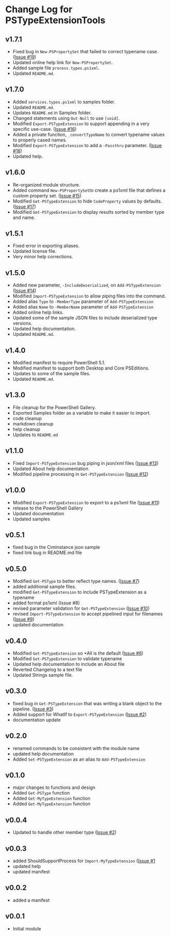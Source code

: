 # Change Log for PSTypeExtensionTools

## v1.7.1

+ Fixed bug in `New-PSPropertySet` that failed to correct typename case.  ([Issue #19](https://github.com/jdhitsolutions/PSTypeExtensionTools/issues/19))
+ Updated online help link for `New-PSPropertySet`.
+ Added sample file `process.types.ps1xml`.
+ Updated `README.md`.

## v1.7.0

+ Added `services.types.ps1xml` to samples folder.
+ Updated `README.md`.
+ Updates `README.md` in Samples folder.
+ Changed statements using `Out-Null` to use `[void]`.
+ Modified `Export-PSTypeExtension` to support appending in a very specific use-case. ([Issue #16](https://github.com/jdhitsolutions/PSTypeExtensionTools/issues/16))
+ Added a private function, `_convertTypeName` to convert typename values to properly cased names.
+ Modified `Export-PSTypeExtension` to add a `-Passthru` parameter. ([Issue #18](https://github.com/jdhitsolutions/PSTypeExtensionTools/issues/18))
+ Updated help.

## v1.6.0

+ Re-organized module structure.
+ Added command `New-PSPropertySet`to create a ps1xml file that defines a custom property set. ([Issue #15](https://github.com/jdhitsolutions/PSTypeExtensionTools/issues/15))
+ Modified `Get-PSTypeExtension` to hide `CodeProperty` values by defaults. ([Issue #17](https://github.com/jdhitsolutions/PSTypeExtensionTools/issues/1))
+ Modified `Get-PSTypeExtension` to display results sorted by member type and name.

## v1.5.1

+ Fixed error in exporting aliases.
+ Updated license file.
+ Very minor help corrections.

## v1.5.0

+ Added new parameter, `-IncludeDeserialized`, on `Add-PSTypeExtension` ([Issue #14](https://github.com/jdhitsolutions/PSTypeExtensionTools/issues/14))
+ Modified `Import-PSTypeExtension` to allow piping files into the command.
+ Added alias `Type` to `-MemberType` parameter of `Add-PSTypeExtension`
+ Added alias `Name` to `-MemberName` parameter of `Add-PSTypeExtension`
+ Added online help links.
+ Updated some of the sample JSON files to include deserialized type versions.
+ Updated help documentation.
+ Updated `README.md`.

## v1.4.0

+ Modified manifest to require PowerShell 5.1.
+ Modified manifest to support both Desktop and Core PSEditions.
+ Updates to some of the sample files.
+ Updated `README.md`.

## v1.3.0

+ File cleanup for the PowerShell Gallery.
+ Exported Samples folder as a variable to make it easier to import.
+ code cleanup
+ markdown cleanup
+ help cleanup
+ Updates to `README.md`

## v1.1.0

+ Fixed `Import-PSTypeExtension` bug piping in json/xml files ([Issue #13](https://github.com/jdhitsolutions/PSTypeExtensionTools/issues/13))
+ Updated About help documentation
+ Modified pipeline processing in `Get-PSTypeExtension` ([Issue #12](https://github.com/jdhitsolutions/PSTypeExtensionTools/issues/12))

## v1.0.0

+ Modified `Export-PSTypeExtension` to export to a ps1xml file ([Issue #11](https://github.com/jdhitsolutions/PSTypeExtensionTools/issues/11))
+ release to the PowerShell Gallery
+ Updated documentation
+ Updated samples

## v0.5.1

+ fixed bug in the CimInstance json sample
+ fixed link bug in README.md file

## v0.5.0

+ Modified `Get-PSType` to better reflect type names. ([Issue #7](https://github.com/jdhitsolutions/PSTypeExtensionTools/issues/7))
+ added additional sample files.
+ modified `Get-PSTypeExtension` to include PSTypeExtension as a typename
+ added format ps1xml (Issue #8)
+ revised parameter validation for `Get-PSTypeExtension` ([Issue #10](https://github.com/jdhitsolutions/PSTypeExtensionTools/issues/10))
+ revised `Import-PSTypeExtension` to accept pipelined input for filenames ([Issue #9](https://github.com/jdhitsolutions/PSTypeExtensionTools/issues/9))
+ updated documentation

## v0.4.0

+ Modified `Get-PSTypeExtension` so +All is the default ([Issue #6](https://github.com/jdhitsolutions/PSTypeExtensionTools/issues/6))
+ Modified `Get-PSTypeExtension` to validate typename
+ Updated help documentation to include an About file
+ Reverted Changelog to a text file
+ Updated Strings sample file.

## v0.3.0

+ fixed bug in `Get-PSTypeExtension` that was writing a blank object to the pipeline. ([Issue #3](https://github.com/jdhitsolutions/PSTypeExtensionTools/issues/3))
+ Added support for WhatIf to `Export-PSTypeExtension` ([Issue #2](https://github.com/jdhitsolutions/PSTypeExtensionTools/issues/2))
+ documentation update

## v0.2.0

+ renamed commands to be consistent with the module name
+ updated help documentation
+ Added `Set-PSTypeExtension` as an alias to `Add-PSTypeExtension`

## v0.1.0

+ major changes to functions and design
+ Added `Get-PSType` function
+ Added `Get-MyTypeExtension` function
+ Added `Get-MyTypeExtension` function

## v0.0.4

+ Updated to handle other member type ([Issue #2](https://github.com/jdhitsolutions/PSTypeExtensionTools/issues/2))

## v0.0.3

+ added ShouldSupportProcess for `Import-MyTypeExtension` ([Issue #1](https://github.com/jdhitsolutions/PSTypeExtensionTools/issues/1)
+ updated help
+ updated manifest

## v0.0.2

+ added a manifest

## v0.0.1

+ Initial module
